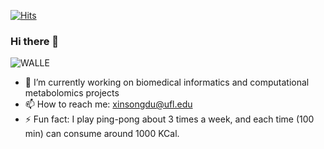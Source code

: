 [![Hits](https://hits.seeyoufarm.com/api/count/incr/badge.svg?url=https%3A%2F%2Fgithub.com%2FXinsongDu%2FXinsongDu)](https://hits.seeyoufarm.com)

### Hi there 👋

<!--
**XinsongDu/XinsongDu** is a ✨ _special_ ✨ repository because its `README.md` (this file) appears on your GitHub profile.

Here are some ideas to get you started:

backup link: https://i.pinimg.com/474x/05/c5/ac/05c5ace1f7e3c097bfda25e8b376fe24--wall-e-costume-party-masks.jpg

- 🔭 I’m currently working on ...
- 🌱 I’m currently learning ...
- 👯 I’m looking to collaborate on ...
- 🤔 I’m looking for help with ...
- 💬 Ask me about ...
- 📫 How to reach me: ...
- 😄 Pronouns: ...
- ⚡ Fun fact: ...
- image reference: https://www.cubstudio.com/labs
-->
![WALLE](https://images.squarespace-cdn.com/content/v1/535e680de4b0eea56c05a375/1447760681289-Z7CKPTICXT0YV3TDWRPP/ke17ZwdGBToddI8pDm48kDAv91l_EVpAtt3T82Wm1m9Zw-zPPgdn4jUwVcJE1ZvWEtT5uBSRWt4vQZAgTJucoTqqXjS3CfNDSuuf31e0tVEcs4OJ1MUiSygP0U4z2bUeJj0Nr1n48rGt1cKo_lK-mJuG45vQwBxdpDrCGUSSl5w/test-robot-2_1.gif?format=750w)
- 🔭 I’m currently working on biomedical informatics and computational metabolomics projects
- 📫 How to reach me: xinsongdu@ufl.edu
- ⚡ Fun fact: I play ping-pong about 3 times a week, and each time (100 min) can consume around 1000 KCal.
